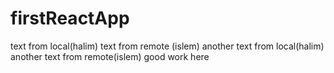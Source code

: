 # firstReactApp

text from local(halim)
text from remote (islem)
another text from local(halim)
another text from remote(islem)
good work here 

